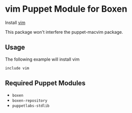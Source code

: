 # vim Puppet Module for Boxen

Install [vim](http://www.vim.org/)

This package won't interfere the puppet-macvim package. 

## Usage
The following example will install vim

    include vim

## Required Puppet Modules

* `boxen`
* `boxen-repository`
* `puppetlabs-stdlib`

